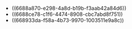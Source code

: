 - ((6688a870-e298-4a8d-b19b-f3aab42a84d6))
- ((6688ce78-c1f6-4474-8908-cbc7abd8f751))
- ((668933da-f58a-4b73-9970-1003511e9a8c))